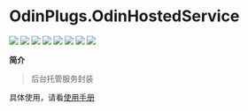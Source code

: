 # OdinPlugs.OdinHostedService
[![](https://img.shields.io/nuget/v/OdinPlugs.OdinHostedService)](https://www.nuget.org/packages/OdinPlugs.OdinHostedService) ![](https://img.shields.io/badge/version-1.0.5-brightgreen.svg) ![](https://img.shields.io/github/issues/odinsam/OdinPlugs.OdinHostedService) ![](https://img.shields.io/github/forks/odinsam/OdinPlugs.OdinHostedService) ![](https://img.shields.io/github/stars/odinsam/OdinPlugs.OdinHostedService) ![](https://img.shields.io/badge/platform-.Net_Core_5.0-brightgreen.svg) ![](https://img.shields.io/github/license/odinsam/OdinPlugs.OdinHostedService) [![](https://img.shields.io/badge/Blog-odinsam.com-blue.svg)](https://odinsam.com) 

**简介**

> 后台托管服务封装

具体使用，请看[使用手册](https://github.com/odinsam/OdinPlugs.OdinHostedService/blob/master/doc/doc.md)